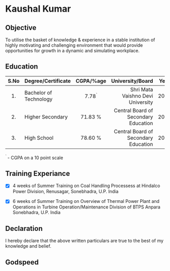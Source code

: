 # Kaushal Kumar



## Objective

To utilise the basket of knowledge & experience in a stable institution of highly motivating and challenging environment that would provide opportunities for growth in a dynamic and simulating workplace.

## Education

 |S.No  | Degree/Certificate | CGPA/%age | University/Board | Year |
 |:---: | :---               | :---:     | ---:             | ---  |
 |1.    |   Bachelor of Technology | 7.78<sup>`</sup> | Shri Mata Vaishno Devi University | 2015 |
 |2.    | Higher Secondary | 71.83 % | Central Board of Secondary Education | 2010 |
 |3.    | High School | 78.60 % | Central Board of Secondary Education | 2008 |

 <sup> ` </sup> - CGPA on a 10 point scale

## Training Experiance

- [x] 4 weeks of Summer Training on Coal Handling Processess at Hindalco Power Division, Renusagar, Sonebhadra, U.P. India

- [x] 6 weeks of Summer Training on Overview of Thermal Power Plant and Operations in Turbine Operation/Maintenance Division of BTPS Anpara Sonebhadra, U.P. India

## Declaration

I hereby declare that the above written particulars are true to the best of my knowledge and belief.

## Godspeed